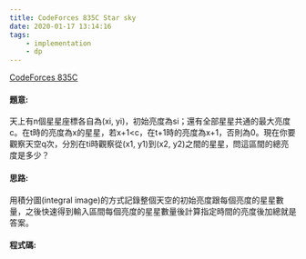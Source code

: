 ```yaml
---
title: CodeForces 835C Star sky
date: 2020-01-17 13:14:16
tags:
    - implementation
    - dp
---
```


[CodeForces 835C](https://codeforces.com/problemset/problem/835/C)
<!-- more -->

#### 題意:
天上有n個星星座標各自為(xi, yi)，初始亮度為si；還有全部星星共通的最大亮度c。在t時的亮度為x的星星，若x+1&lt;c，在t+1時的亮度為x+1，否則為0。現在你要觀察天空q次，分別在ti時觀察從(x1, y1)到(x2, y2)之間的星星，問這區間的總亮度是多少？

#### 思路:
用積分圖(integral image)的方式記錄整個天空的初始亮度跟每個亮度的星星數量，之後快速得到輸入區間每個亮度的星星數量後計算指定時間的亮度後加總就是答案。

#### 程式碼:
<script src="https://gist.github.com/Daviswww/8c1b2ffefb29bec87901d412f5db84e8.js"></script>